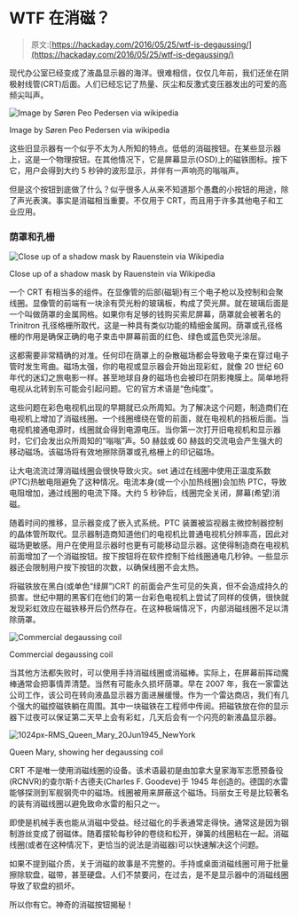 # WTF 在消磁？

> 原文:[https://hackaday.com/2016/05/25/wtf-is-degaussing/](https://hackaday.com/2016/05/25/wtf-is-degaussing/)

现代办公室已经变成了液晶显示器的海洋。很难相信，仅仅几年前，我们还坐在阴极射线管(CRT)后面。人们已经忘记了热量、灰尘和反激式变压器发出的可爱的高频尖叫声。

![Image by Søren Peo Pedersen via wikipedia ](../Images/0dc7cf5d8d07c758c7cf38362a16abcb.png)

Image by Søren Peo Pedersen via wikipedia

这些旧显示器有一个似乎不太为人所知的特点。低低的消磁按钮。在某些显示器上，这是一个物理按钮。在其他情况下，它是屏幕显示(OSD)上的磁铁图标。按下它，用户会得到大约 5 秒钟的波形显示，并伴有一声响亮的嗡嗡声。

但是这个按钮到底做了什么？似乎很多人从来不知道那个愚蠢的小按钮的用途，除了声光表演。事实是消磁相当重要。不仅用于 CRT，而且用于许多其他电子和工业应用。

### 荫罩和孔栅

![Close up of a shadow mask by Rauenstein via Wikipedia](../Images/52e2b444634a173484b80fdf40809758.png)

Close up of a shadow mask by Rauenstein via Wikipedia

一个 CRT 有相当多的组件。在显像管的后部(磁轭)有三个电子枪以及控制和会聚线圈。显像管的前端有一块涂有荧光粉的玻璃板，构成了荧光屏。就在玻璃后面是一个叫做荫罩的金属网格。如果你有足够的钱购买索尼屏幕，荫罩就会被著名的 Trinitron 孔径格栅所取代，这是一种具有类似功能的精细金属网。荫罩或孔径格栅的作用是确保正确的电子束击中屏幕前面的红色、绿色或蓝色荧光涂层。

这都需要非常精确的对准。任何印在荫罩上的杂散磁场都会导致电子束在穿过电子管时发生弯曲。磁场太强，你的电视或显示器会开始出现彩虹，就像 20 世纪 60 年代的迷幻之旅电影一样。甚至地球自身的磁场也会被印在阴影掩膜上。简单地将电视从北转到东可能会引起问题。它的官方术语是“色纯度”。

这些问题在彩色电视机出现的早期就已众所周知。为了解决这个问题，制造商们在电视机上增加了消磁线圈。一个线圈缠绕在管的前面，就在电视机的挡板后面。当电视机接通电源时，线圈就会得到电源电压。当你第一次打开旧电视机和显示器时，它们会发出众所周知的“嗡嗡”声。50 赫兹或 60 赫兹的交流电会产生强大的移动磁场。该磁场将有效地擦除荫罩或孔格栅上的印记磁场。

让大电流流过薄消磁线圈会很快导致火灾。set 通过在线圈中使用正温度系数(PTC)热敏电阻避免了这种情况。电流本身(或一个小加热线圈)会加热 PTC，导致电阻增加，通过线圈的电流下降。大约 5 秒钟后，线圈完全关闭，屏幕(希望)消磁。

随着时间的推移，显示器变成了嵌入式系统。PTC 装置被监视器主微控制器控制的晶体管所取代。显示器制造商知道他们的电视机比普通电视机分辨率高，因此对磁场更敏感。用户在使用显示器时也更有可能移动显示器。这使得制造商在电视机前面增加了一个消磁按钮。按下按钮将在软件控制下给线圈通电几秒钟。一些显示器还会限制用户按下按钮的次数，以确保线圈不会太热。

将磁铁放在黑白(或单色“绿屏”)CRT 的前面会产生可见的失真，但不会造成持久的损害。世纪中期的黑客们在他们的第一台彩色电视机上尝试了同样的伎俩，很快就发现彩虹效应在磁铁移开后仍然存在。在这种极端情况下，内部消磁线圈不足以清除荫罩。

![Commercial degaussing coil](../Images/77eea6c862d747b126a9be80d0fa029a.png)

Commercial degaussing coil

当其他方法都失败时，可以使用手持消磁线圈或消磁棒。实际上，在屏幕前挥动魔棒通常会把事情弄清楚。当然有可能永久损坏荫罩。早在 2007 年，我在一家雷达公司工作，该公司在转向液晶显示器方面进展缓慢。作为一个雷达商店，我们有几个强大的磁控磁铁躺在周围。其中一块磁铁在工程师中传阅。把磁铁放在你的显示器下过夜可以保证第二天早上会有彩虹，几天后会有一个闪亮的新液晶显示器。

![1024px-RMS_Queen_Mary_20Jun1945_NewYork](../Images/cb1a0355d1f62690bb3f3b2a8867b259.png)

Queen Mary, showing her degaussing coil

CRT 不是唯一使用消磁线圈的设备。该术语最初是由加拿大皇家海军志愿预备役(RCNVR)的查尔斯·f·古德夫(Charles F. Goodeve)于 1945 年创造的。德国的水雷能够探测到军舰钢壳中的磁场。线圈被用来屏蔽这个磁场。玛丽女王号是比较著名的装有消磁线圈以避免致命水雷的船只之一。

即使是机械手表也能从消磁中受益。经过磁化的手表通常走得快。通常这是因为钢制游丝变成了弱磁体。随着摆轮每秒钟的卷绕和松开，弹簧的线圈粘在一起。消磁线圈(或者在这种情况下，更恰当的说法是消磁器)可以快速解决这个问题。

如果不提到磁介质，关于消磁的故事是不完整的。手持或桌面消磁线圈可用于批量擦除软盘，磁带，甚至硬盘。人们不禁要问，在过去，是不是显示器中的消磁线圈导致了软盘的损坏。

所以你有它。神奇的消磁按钮揭秘！